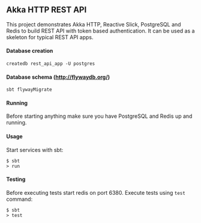## Akka HTTP REST API

This project demonstrates Akka HTTP, Reactive Slick, PostgreSQL and Redis to build REST API with token based authentication.
It can be used as a skeleton for typical REST API apps.

#### Database creation

```
createdb rest_api_app -U postgres
```

#### Database schema (http://flywaydb.org/)

```
sbt flywayMigrate
```

#### Running

Before starting anything make sure you have PostgreSQL and Redis up and running.

#### Usage

Start services with sbt:

```
$ sbt
> run
```

#### Testing

Before executing tests start redis on port 6380.
Execute tests using `test` command:

```
$ sbt
> test
```